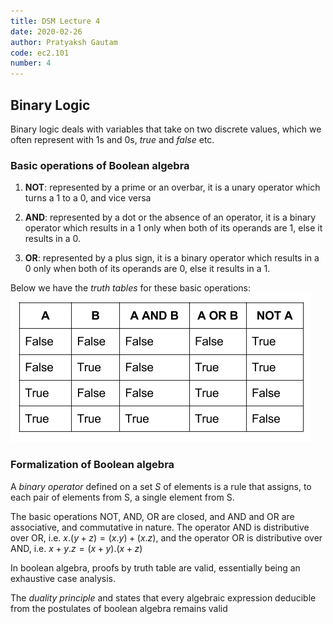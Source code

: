 ```yaml
---
title: DSM Lecture 4
date: 2020-02-26
author: Pratyaksh Gautam
code: ec2.101
number: 4
---
```

## Binary Logic
Binary logic deals with variables that take on two discrete values, which we often represent with 1s and 0s, *true* and *false* etc.

### Basic operations of Boolean algebra

1. **NOT**: represented by a prime or an overbar, it is a unary operator which turns a 1 to a 0, and vice versa

2. **AND**: represented by a dot or the absence of an operator, it is a binary operator which results in a 1 only when both of its operands are 1, else it results in a 0.

3. **OR**: represented by a plus sign, it is a binary operator which results in a 0 only when both of its operands are 0, else it results in a 1.

Below we have the *truth tables* for these basic operations:
![img-75](/assets/images/truth_tables_basic.png)

### Formalization of Boolean algebra
A *binary operator* defined on a set $S$ of elements is a rule that assigns, to each pair of elements from S, a single element from S.

The basic operations NOT, AND, OR are closed, and AND and OR are associative, and commutative in nature.
The operator AND is distributive over OR, i.e. $x.(y + z) = (x.y) + (x.z)$, and the operator OR is distributive over AND, i.e. $x + y.z = (x + y).(x + z)$

In boolean algebra, proofs by truth table are valid, essentially being an exhaustive case analysis. 

The *duality principle* and states that every algebraic expression deducible from the postulates of boolean algebra remains valid
